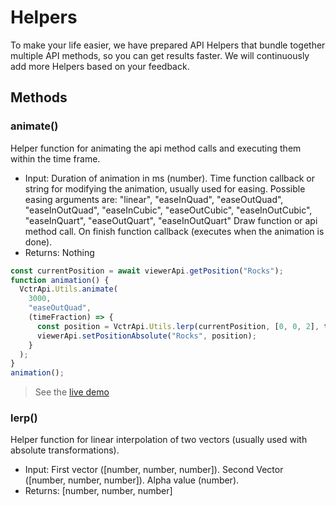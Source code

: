 
# Helpers

To make your life easier, we have prepared API Helpers that bundle together multiple API methods, so you can get results faster. We will continuously add more Helpers based on your feedback.

## Methods

### animate()
Helper function for animating the api method calls and executing them within the time frame.
- Input: Duration of animation in ms (number). Time function callback or string for modifying the animation, usually used for easing. Possible easing arguments are: "linear", "easeInQuad", "easeOutQuad", "easeInOutQuad", "easeInCubic", "easeOutCubic", "easeInOutCubic", "easeInQuart", "easeOutQuart", "easeInOutQuart" Draw function or api method call. On finish function callback (executes when the animation is done).
- Returns: Nothing

```javascript
const currentPosition = await viewerApi.getPosition("Rocks");           
function animation() {
  VctrApi.Utils.animate(
    3000,
    "easeOutQuad",
    (timeFraction) => {
      const position = VctrApi.Utils.lerp(currentPosition, [0, 0, 2], timeFraction);
      viewerApi.setPositionAbsolute("Rocks", position);
    }
  );
}
animation();
```

> See the [live demo](https://codepen.io/vectary/pen/pozpjmB?editors=1011)

### lerp()
Helper function for linear interpolation of two vectors (usually used with absolute transformations).
- Input: First vector ([number, number, number]). Second Vector ([number, number, number]). Alpha value (number).
- Returns: [number, number, number]

